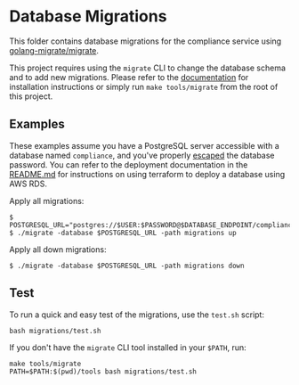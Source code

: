# Database Migrations

This folder contains database migrations for the compliance service using
[golang-migrate/migrate](https://github.com/golang-migrate/migrate).

This project requires using the `migrate` CLI to change the database schema and
to add new migrations. Please refer to the
[documentation](https://github.com/golang-migrate/migrate/tree/master/cmd/migrate)
for installation instructions or simply run `make tools/migrate` from the root of
this project.

## Examples

These examples assume you have a PostgreSQL server accessible with a database
named `compliance`, and you've properly
[escaped](https://github.com/golang-migrate/migrate#database-urls) the database
password. You can refer to the deployment documentation in the
[README.md](../README.md) for instructions on using terraform to deploy a
database using AWS RDS.

Apply all migrations:

```console
$ POSTGRESQL_URL="postgres://$USER:$PASSWORD@$DATABASE_ENDPOINT/compliance
$ ./migrate -database $POSTGRESQL_URL -path migrations up
```

Apply all down migrations:

```console
$ ./migrate -database $POSTGRESQL_URL -path migrations down
```

## Test

To run a quick and easy test of the migrations, use the `test.sh` script:
```console
bash migrations/test.sh
```

If you don't have the `migrate` CLI tool installed in your `$PATH`, run:
```console
make tools/migrate
PATH=$PATH:$(pwd)/tools bash migrations/test.sh
```
